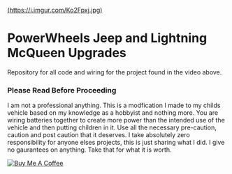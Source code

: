 [(https://i.imgur.com/Ko2Fpxj.jpg)](https://youtu.be/0GJBYLPPLp8)

# PowerWheels Jeep and Lightning McQueen Upgrades
Repository for all code and wiring for the project found in the video above. 
### Please Read Before Proceeding

I am not a professional anything.  This is a modfication I made to my childs vehicle based on my knowledge as a hobbyist and nothing more.  You are wiring batteries together to create more power than the intended use of the vehicle and then putting children in it. Use all the necessary pre-caution, caution and post caution that it deserves.  I take absolutely zero responsibility for anyone elses projects, this is just sharing what I did. I give no gaurantees on anything.  Take that for what it is worth.  

<a href="https://www.buymeacoffee.com/WjRBDa3dZ" target="_blank"><img src="https://www.buymeacoffee.com/assets/img/custom_images/orange_img.png" alt="Buy Me A Coffee" style="height: auto !important;width: auto !important;" ></a>


